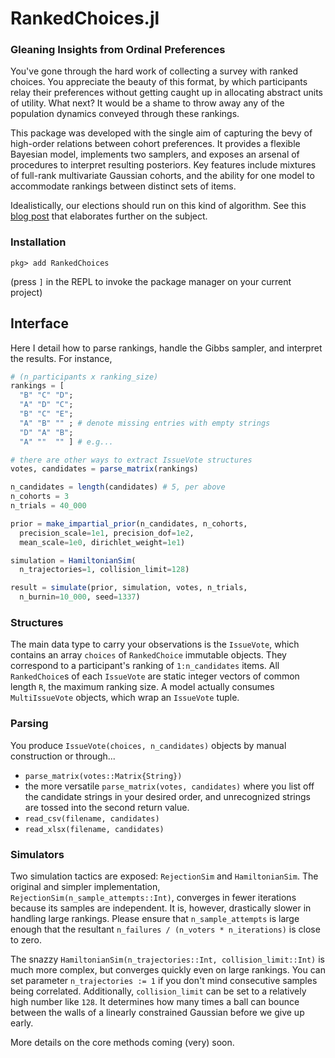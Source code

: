 # RankedChoices.jl
### Gleaning Insights from Ordinal Preferences

You've gone through the hard work of collecting a survey with ranked choices. You appreciate the beauty of this format, by which participants relay their preferences without getting caught up in allocating abstract units of utility. What next? It would be a shame to throw away any of the population dynamics conveyed through these rankings.

This package was developed with the single aim of capturing the bevy of high-order relations between cohort preferences. It provides a flexible Bayesian model, implements two samplers, and exposes an arsenal of procedures to interpret resulting posteriors. Key features include mixtures of full-rank multivariate Gaussian cohorts, and the ability for one model to accommodate rankings between distinct sets of items.

Idealistically, our elections should run on this kind of algorithm. See this [blog post](https://myrl.marmarel.is/posts/ranked-choice-voting/) that elaborates further on the subject.


### Installation
`pkg> add RankedChoices`

(press `]` in the REPL to invoke the package manager on your current project)

## Interface
Here I detail how to parse rankings, handle the Gibbs sampler, and interpret the results. For instance,
```julia
# (n_participants x ranking_size)
rankings = [
  "B" "C" "D";
  "A" "D" "C";
  "B" "C" "E";
  "A" "B" "" ; # denote missing entries with empty strings
  "D" "A" "B";
  "A" ""  "" ] # e.g...

# there are other ways to extract IssueVote structures
votes, candidates = parse_matrix(rankings)

n_candidates = length(candidates) # 5, per above
n_cohorts = 3
n_trials = 40_000

prior = make_impartial_prior(n_candidates, n_cohorts,
  precision_scale=1e1, precision_dof=1e2,
  mean_scale=1e0, dirichlet_weight=1e1)

simulation = HamiltonianSim(
  n_trajectories=1, collision_limit=128)

result = simulate(prior, simulation, votes, n_trials,
  n_burnin=10_000, seed=1337)

```

### Structures

The main data type to carry your observations is the `IssueVote`, which contains an array `choices` of `RankedChoice` immutable objects. They correspond to a participant's ranking of `1:n_candidates` items. All `RankedChoice`s of each `IssueVote` are static integer vectors of common length `R`, the maximum ranking size. A model actually consumes `MultiIssueVote` objects, which wrap an `IssueVote` tuple.

### Parsing

You produce `IssueVote(choices, n_candidates)` objects by manual construction or through...
* `parse_matrix(votes::Matrix{String})`
* the more versatile `parse_matrix(votes, candidates)` where you list off the candidate strings in your desired order, and unrecognized strings are tossed into the second return value.
* `read_csv(filename, candidates)`
* `read_xlsx(filename, candidates)`



### Simulators

Two simulation tactics are exposed: `RejectionSim` and `HamiltonianSim`. The original and simpler implementation, `RejectionSim(n_sample_attempts::Int)`, converges in fewer iterations because its samples are independent. It is, however, drastically slower in handling large rankings. Please ensure that `n_sample_attempts` is large enough that the resultant `n_failures / (n_voters * n_iterations)` is close to zero.

The snazzy `HamiltonianSim(n_trajectories::Int, collision_limit::Int)` is much more complex, but converges quickly even on large rankings. You can set parameter `n_trajectories := 1` if you don't mind consecutive samples being correlated. Additionally, `collision_limit` can be set to a relatively high number like `128`. It determines how many times a ball can bounce between the walls of a linearly constrained Gaussian before we give up early.


More details on the core methods coming (very) soon.
